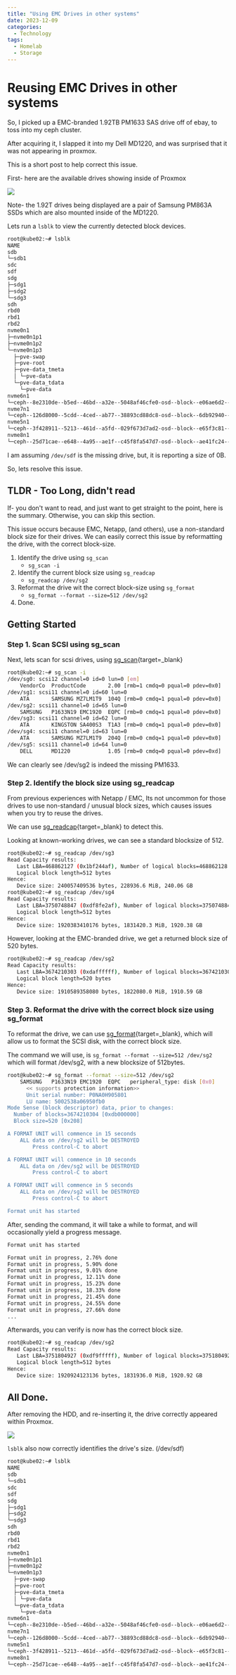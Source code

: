 ```yaml
---
title: "Using EMC Drives in other systems"
date: 2023-12-09
categories:
  - Technology
tags:
  - Homelab
  - Storage
---
```


# Reusing EMC Drives in other systems

So, I picked up a EMC-branded 1.92TB PM1633 SAS drive off of ebay, to toss into my ceph cluster.

After acquiring it, I slapped it into my Dell MD1220, and was surprised that it was not appearing in proxmox.

This is a short post to help correct this issue.

<!-- more -->

First- here are the available drives showing inside of Proxmox

![](./assets/emc-drives/proxmox-pm1633-missing.webP)

Note- the 1.92T drives being displayed are a pair of Samsung PM863A SSDs which are also mounted inside of the MD1220.

Lets run a `lsblk` to view the currently detected block devices.

``` bash
root@kube02:~# lsblk
NAME                                                                                                  MAJ:MIN RM   SIZE RO TYPE MOUNTPOINTS
sdb                                                                                                     8:16   1   7.5G  0 disk
└─sdb1                                                                                                  8:17   1   7.5G  0 part /mnt/thumbdrive
sdc                                                                                                     8:32   0   1.7T  0 disk
sdf                                                                                                     8:80   0     0B  0 disk
sdg                                                                                                     8:96   0 223.6G  0 disk
├─sdg1                                                                                                  8:97   0  1007K  0 part
├─sdg2                                                                                                  8:98   0     1G  0 part
└─sdg3                                                                                                  8:99   0 222.6G  0 part
sdh                                                                                                     8:112  0   1.7T  0 disk
rbd0                                                                                                  251:0    0     8G  0 disk
rbd1                                                                                                  251:16   0    16G  0 disk
rbd2                                                                                                  251:32   0     8G  0 disk
nvme0n1                                                                                               259:0    0 465.8G  0 disk
├─nvme0n1p1                                                                                           259:1    0  1007K  0 part
├─nvme0n1p2                                                                                           259:2    0     1G  0 part /boot/efi
└─nvme0n1p3                                                                                           259:3    0 464.8G  0 part
  ├─pve-swap                                                                                          252:0    0     8G  0 lvm  [SWAP]
  ├─pve-root                                                                                          252:1    0    96G  0 lvm  /
  ├─pve-data_tmeta                                                                                    252:6    0   3.4G  0 lvm
  │ └─pve-data                                                                                        252:8    0 337.9G  0 lvm
  └─pve-data_tdata                                                                                    252:7    0 337.9G  0 lvm
    └─pve-data                                                                                        252:8    0 337.9G  0 lvm
nvme6n1                                                                                               259:4    0 894.3G  0 disk
└─ceph--8e2310de--b5ed--46bd--a32e--5048af46cfe0-osd--block--e06ae6d2--d881--40a0--adcd--2c55020474d5 252:3    0 894.3G  0 lvm
nvme7n1                                                                                               259:5    0 894.3G  0 disk
└─ceph--126d8000--5cdd--4ced--ab77--38893cd88dc8-osd--block--6db92940--fc38--4b0b--9fb4--4c5ac6742921 252:2    0 894.3G  0 lvm
nvme5n1                                                                                               259:6    0 894.3G  0 disk
└─ceph--3f428911--5213--461d--a5fd--029f673d7ad2-osd--block--e65f3c81--23de--4f81--af2b--be185f6fef42 252:4    0 894.3G  0 lvm
nvme8n1                                                                                               259:7    0 894.3G  0 disk
└─ceph--25d71cae--e648--4a95--ae1f--c45f8fa547d7-osd--block--ae41fc24--8408--4656--8310--58e00a2a146b 252:5    0 894.3G  0 lvm
```


I am assuming `/dev/sdf` is the missing drive, but, it is reporting a size of 0B.

So, lets resolve this issue.

## TLDR - Too Long, didn't read

If- you don't want to read, and just want to get straight to the point, here is the summary. Otherwise, you can skip this section.

This issue occurs because EMC, Netapp, (and others), use a non-standard block size for their drives. We can easily correct this issue by reformatting the drive, with the correct block-size.

1. Identify the drive using `sg_scan`
    * `sg_scan -i`
2. Identify the current block size using `sg_readcap`
    * `sg_readcap /dev/sg2`
3. Reformat the drive wit the correct block-size using `sg_format`
    * `sg_format --format --size=512 /dev/sg2`
4. Done.


## Getting Started

### Step 1. Scan SCSI using sg_scan

Next, lets scan for scsi drives, using [sg_scan](https://linux.die.net/man/8/sg_scan){target=_blank}

``` bash
root@kube02:~# sg_scan -i
/dev/sg0: scsi12 channel=0 id=0 lun=0 [em]
    VendorCo  ProductCode       2.00 [rmb=1 cmdq=0 pqual=0 pdev=0x0]
/dev/sg1: scsi11 channel=0 id=60 lun=0
    ATA       SAMSUNG MZ7LM1T9  104Q [rmb=0 cmdq=1 pqual=0 pdev=0x0]
/dev/sg2: scsi11 channel=0 id=65 lun=0
    SAMSUNG   P1633N19 EMC1920  EQPC [rmb=0 cmdq=1 pqual=0 pdev=0x0]
/dev/sg3: scsi11 channel=0 id=62 lun=0
    ATA       KINGSTON SA400S3  T1A3 [rmb=0 cmdq=1 pqual=0 pdev=0x0]
/dev/sg4: scsi11 channel=0 id=63 lun=0
    ATA       SAMSUNG MZ7LM1T9  204Q [rmb=0 cmdq=1 pqual=0 pdev=0x0]
/dev/sg5: scsi11 channel=0 id=64 lun=0
    DELL      MD1220            1.05 [rmb=0 cmdq=0 pqual=0 pdev=0xd]
```

We can clearly see /dev/sg2 is indeed the missing PM1633.

### Step 2. Identify the block size using sg_readcap

From previous experiences with Netapp / EMC, Its not uncommon for those drives to use non-standard / unusual block sizes, which causes issues when you try to reuse the drives.

We can use [sg_readcap](https://linux.die.net/man/8/sg_readcap){target=_blank} to detect this.

Looking at known-working drives, we can see a standard blocksize of 512.

``` bash
root@kube02:~# sg_readcap /dev/sg3
Read Capacity results:
   Last LBA=468862127 (0x1bf244af), Number of logical blocks=468862128
   Logical block length=512 bytes
Hence:
   Device size: 240057409536 bytes, 228936.6 MiB, 240.06 GB
root@kube02:~# sg_readcap /dev/sg4
Read Capacity results:
   Last LBA=3750748847 (0xdf8fe2af), Number of logical blocks=3750748848
   Logical block length=512 bytes
Hence:
   Device size: 1920383410176 bytes, 1831420.3 MiB, 1920.38 GB
```

However, looking at the EMC-branded drive, we get a returned block size of 520 bytes.

``` bash
root@kube02:~# sg_readcap /dev/sg2
Read Capacity results:
   Last LBA=3674210303 (0xdaffffff), Number of logical blocks=3674210304
   Logical block length=520 bytes
Hence:
   Device size: 1910589358080 bytes, 1822080.0 MiB, 1910.59 GB
```

### Step 3. Reformat the drive with the correct block size using sg_format

To reformat the drive, we can use [sg_format](https://linux.die.net/man/8/sg_format){target=_blank}, which will allow us to format the SCSI disk, with the correct block size.

The command we will use, is `sg_format --format --size=512 /dev/sg2` which will format /dev/sg2, with a new blocksize of 512bytes.

``` bash
root@kube02:~# sg_format --format --size=512 /dev/sg2
    SAMSUNG   P1633N19 EMC1920  EQPC   peripheral_type: disk [0x0]
      << supports protection information>>
      Unit serial number: P0NA0H905801
      LU name: 5002538a06950fb0
Mode Sense (block descriptor) data, prior to changes:
  Number of blocks=3674210304 [0xdb000000]
  Block size=520 [0x208]

A FORMAT UNIT will commence in 15 seconds
    ALL data on /dev/sg2 will be DESTROYED
        Press control-C to abort

A FORMAT UNIT will commence in 10 seconds
    ALL data on /dev/sg2 will be DESTROYED
        Press control-C to abort

A FORMAT UNIT will commence in 5 seconds
    ALL data on /dev/sg2 will be DESTROYED
        Press control-C to abort

Format unit has started
```

After, sending the command, it will take a while to format, and will occasionally yield a progress message.

``` bash
Format unit has started

Format unit in progress, 2.76% done
Format unit in progress, 5.90% done
Format unit in progress, 9.01% done
Format unit in progress, 12.11% done
Format unit in progress, 15.23% done
Format unit in progress, 18.33% done
Format unit in progress, 21.45% done
Format unit in progress, 24.55% done
Format unit in progress, 27.66% done
...
```

Afterwards, you can verify is now has the correct block size.

``` bash
root@kube02:~# sg_readcap /dev/sg2
Read Capacity results:
   Last LBA=3751804927 (0xdf9fffff), Number of logical blocks=3751804928
   Logical block length=512 bytes
Hence:
   Device size: 1920924123136 bytes, 1831936.0 MiB, 1920.92 GB
```

## All Done.

After removing the HDD, and re-inserting it, the drive correctly appeared within Proxmox.

![](assets/emc-drives/proxmox-pm1633-present.webP)

`lsblk` also now correctly identifies the drive's size. (/dev/sdf)

``` bash
root@kube02:~# lsblk
NAME                                                                                                  MAJ:MIN RM   SIZE RO TYPE MOUNTPOINTS
sdb                                                                                                     8:16   1   7.5G  0 disk
└─sdb1                                                                                                  8:17   1   7.5G  0 part /mnt/thumbdrive
sdc                                                                                                     8:32   0   1.7T  0 disk
sdf                                                                                                     8:80   0   1.7T  0 disk
sdg                                                                                                     8:96   0 223.6G  0 disk
├─sdg1                                                                                                  8:97   0  1007K  0 part
├─sdg2                                                                                                  8:98   0     1G  0 part
└─sdg3                                                                                                  8:99   0 222.6G  0 part
sdh                                                                                                     8:112  0   1.7T  0 disk
rbd0                                                                                                  251:0    0     8G  0 disk
rbd1                                                                                                  251:16   0    16G  0 disk
rbd2                                                                                                  251:32   0     8G  0 disk
nvme0n1                                                                                               259:0    0 465.8G  0 disk
├─nvme0n1p1                                                                                           259:1    0  1007K  0 part
├─nvme0n1p2                                                                                           259:2    0     1G  0 part /boot/efi
└─nvme0n1p3                                                                                           259:3    0 464.8G  0 part
  ├─pve-swap                                                                                          252:0    0     8G  0 lvm  [SWAP]
  ├─pve-root                                                                                          252:1    0    96G  0 lvm  /
  ├─pve-data_tmeta                                                                                    252:6    0   3.4G  0 lvm
  │ └─pve-data                                                                                        252:8    0 337.9G  0 lvm
  └─pve-data_tdata                                                                                    252:7    0 337.9G  0 lvm
    └─pve-data                                                                                        252:8    0 337.9G  0 lvm
nvme6n1                                                                                               259:4    0 894.3G  0 disk
└─ceph--8e2310de--b5ed--46bd--a32e--5048af46cfe0-osd--block--e06ae6d2--d881--40a0--adcd--2c55020474d5 252:3    0 894.3G  0 lvm
nvme7n1                                                                                               259:5    0 894.3G  0 disk
└─ceph--126d8000--5cdd--4ced--ab77--38893cd88dc8-osd--block--6db92940--fc38--4b0b--9fb4--4c5ac6742921 252:2    0 894.3G  0 lvm
nvme5n1                                                                                               259:6    0 894.3G  0 disk
└─ceph--3f428911--5213--461d--a5fd--029f673d7ad2-osd--block--e65f3c81--23de--4f81--af2b--be185f6fef42 252:4    0 894.3G  0 lvm
nvme8n1                                                                                               259:7    0 894.3G  0 disk
└─ceph--25d71cae--e648--4a95--ae1f--c45f8fa547d7-osd--block--ae41fc24--8408--4656--8310--58e00a2a146b 252:5    0 894.3G  0 lvm
```
